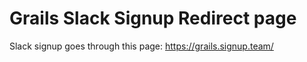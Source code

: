 # Grails Slack Signup Redirect page

Slack signup goes through this page: https://grails.signup.team/
